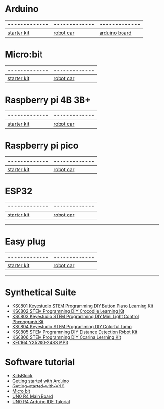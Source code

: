 # Arduino

|-------------|-------------|-------------|
|-------------------------------------------------------|---------------------------------------------|-------------------------------------------------|
| [starter kit    ](docs/arduino/arduino%20starter%20kit.md)| [robot car](docs/arduino/arduino%20robot.md)| [arduino board](docs/arduino/arduino%20board.md)|


# Micro:bit


|-------------|-------------|
|-----------------------------------------------|-----------------------------------------------|
| [starter kit](docs/microbit/microbit%20kit.md)| [robot car](docs/microbit/microbit%20robot.md)|






# Raspberry pi 4B 3B+

|-------------|-------------|
|--------------------------------------------------------|--------------------------------------------------------|
| [starter kit](docs/raspberrypi/raspberry%20pi%20kit.md)| [robot car](docs/raspberrypi/raspberry%20pi%20robot.md)|





# Raspberry pi pico

|-------------|-------------|
|--------------------------------------------------------|----------------------------------------------|
| [starter kit](docs/raspberrypi/pico%20starter%20kit.md)| [robot car](docs/raspberrypi/pico%20robot.md)|



# ESP32 

|-------------|-------------|
|-----------------------------------------|-----------------------------------------|
| [starter kit](docs/esp32/esp32%20kit.md)| [robot car](docs/esp32/esp32%20robot.md)|






---
# Easy plug 

|-------------|-------------|
|--------------------------------------------------------|--------------------------------------------------------|
| [starter kit](docs/easyplug/easy%20plug%20kit.md)| [robot car](docs/easyplug/easy%20plug%20robot.md)|

---
# Synthetical Suite

* [KS0801 Keyestudio STEM Programming DIY Button Piano Learning Kit](https://docs.keyestudio.com/projects/KS0801/en/latest/docs/)
* [KS0802 STEM Programming DIY Crocodile Learning Kit](https://docs.keyestudio.com/projects/KS0802/en/latest/)
* [KS0803 Keyestudio STEM Programming DIY Mini Light Control Phonograph Kit](https://docs.keyestudio.com/projects/KS0803/en/latest/)
* [KS0804 Keyestudio STEM Programming DIY Colorful Lamp](https://docs.keyestudio.com/projects/KS0804/en/latest/)
* [KS0805 STEM Programming DIY Distance Detection Robot Kit](https://docs.keyestudio.com/projects/KS0805/en/latest/)
* [KS0806 STEM Programming DIY Ocarina Learning Kit](https://docs.keyestudio.com/projects/KS0806/en/latest/)
* [KE0164 YX5200-24SS MP3](https://docs.keyestudio.com/projects/KE0164/en/latest/)


# Software tutorial

* [KidsBlock](https://docs.keyestudio.com/projects/KidsBlock/en/latest/)
* [Getting started with Arduino](https://docs.keyestudio.com/projects/Arduino/en/latest/)
* [Getting-started-with-V4.0](https://getting-started-with-v40.readthedocs.io/en/latest/)
* [Micro bit](https://docs.keyestudio.com/projects/Microbit/en/latest/)
* [UNO R4 Main Board](https://docs.keyestudio.com/projects/UNO-R4-Main-Board/en/latest/)
* [UNO R4 Arduino IDE Tutorial](https://docs.keyestudio.com/projects/UNO-R4-Arduino-IDE-Tutorial/en/latest/)












